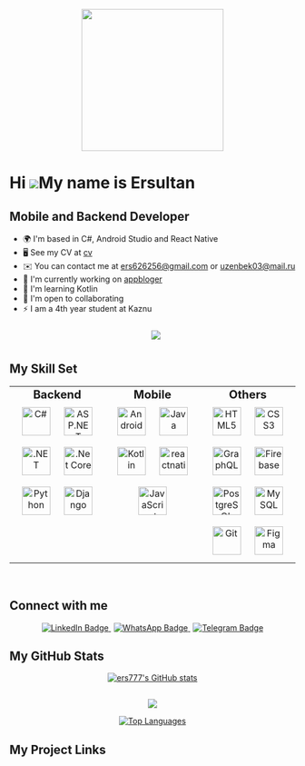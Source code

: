 <br clear="both">
<div align="center">
<img src="https://tenor.com/ru/view/anime-aesthetic-blue-gif-22834691.gif" style="width: 250px" align="center"  />
</div>


Hi ![](https://user-images.githubusercontent.com/18350557/176309783-0785949b-9127-417c-8b55-ab5a4333674e.gif)My name is Ersultan
================================================================================================================================

Mobile and Backend Developer
----------------------------

* 🌍  I'm based in C#, Android Studio and React Native
* 🖥️  See my CV at [cv](http://iuhuhopopopopopop)
* ✉️  You can contact me at ers626256@gmail.com or [uzenbek03@mail.ru](uzenbek03@mail.ru) 
* 🚀  I'm currently working on [appbloger]([http://](https://github.com/Azat374/blogerapp))
* 🧠  I'm learning Kotlin
* 🤝  I'm open to collaborating
* ⚡  I am a 4th year student at Kaznu <img src="https://farabi.university/front/assets/img/icons/logonew1.png" align="center" style="width: 15px" />



<a href="https://www.github.com/ers777" target="_blank" rel="noreferrer"><img style="margin: 10 250;"
src="https://img.shields.io/github/followers/ers777?logo=github&style=for-the-badge&color=facc15&labelColor=22272e" /></a>
<br/>  

## My Skill Set  
<table><tr><td valign="top" width="33%">




<div style="text-align: center; font-size: 20px; font-weight: bold;">
Backend
</div>




<div align="center">  
<a href="https://docs.microsoft.com/en-us/dotnet/csharp/" target="_blank"><img style="margin: 10px" src="https://profilinator.rishav.dev/skills-assets/csharp-original.svg" alt="C#" height="50" /></a>
 <a href="https://dotnet.microsoft.com/apps/aspnet" target="_blank" >
    <img style="margin: 10px;" src="https://github.com/campusMVP/dotnetCoreLogoPack/raw/master/ASP.NET%20Core%20MVC/Bitmap%20RGB/Bitmap-MEDIUM_ASP.NET-Core-MVC-Logo_2colors_Square_Boxed_RGB.png" alt="ASP.NET Core MVC" height="50" />
  </a>  
<a href="https://dotnet.microsoft.com/download/dotnet-framework" target="_blank"><img style="margin: 10px" src="https://profilinator.rishav.dev/skills-assets/dot-net-original-wordmark.svg" alt=".NET" height="50" /></a>  
<a href="https://dotnet.microsoft.com/download" target="_blank"><img style="margin: 10px" src="https://profilinator.rishav.dev/skills-assets/dotnetcore.png" alt=".Net Core" height="50" /></a>  
<a href="https://www.python.org/" target="_blank"><img style="margin: 10px" src="https://profilinator.rishav.dev/skills-assets/python-original.svg" alt="Python" height="50" /></a>  
<a href="https://www.djangoproject.com/" target="_blank"><img style="margin: 10px" src="https://profilinator.rishav.dev/skills-assets/django-original.svg" alt="Django" height="50" /></a>  
</div>

</td><td valign="top" width="33%">



<div style="text-align: center; font-size: 20px; font-weight: bold;">
Mobile
</div>
<div align="center">  
<a href="https://www.android.com/intl/en_in/" target="_blank"><img style="margin: 10px" src="https://profilinator.rishav.dev/skills-assets/android-original-wordmark.svg" alt="Android" height="50" /></a>  
<a href="https://www.java.com/" target="_blank"><img style="margin: 10px" src="https://profilinator.rishav.dev/skills-assets/java-original-wordmark.svg" alt="Java" height="50" /></a>  
<a href="https://kotlinlang.org/" target="_blank"><img style="margin: 10px" src="https://profilinator.rishav.dev/skills-assets/kotlinlang-icon.svg" alt="Kotlin" height="50" /></a>  
<a href="https://reactnative.dev/"  target="_blank" rel="noreferrer"> <img style="margin: 10px" src="https://reactnative.dev/img/header_logo.svg" alt="reactnative"  height="50"/> </a>
<a href="https://www.javascript.com/" target="_blank"><img style="margin: 10px" src="https://profilinator.rishav.dev/skills-assets/javascript-original.svg" alt="JavaScript" height="50" /></a>  
</div>

</td><td valign="top" width="33%">



<div style="text-align: center; font-size: 20px; font-weight: bold;">
Others
</div>
<div align="center">  
<a href="https://en.wikipedia.org/wiki/HTML5" target="_blank"><img style="margin: 10px" src="https://profilinator.rishav.dev/skills-assets/html5-original-wordmark.svg" alt="HTML5" height="50" /></a>  
<a href="https://www.w3schools.com/css/" target="_blank"><img style="margin: 10px" src="https://profilinator.rishav.dev/skills-assets/css3-original-wordmark.svg" alt="CSS3" height="50" /></a>  
<a href="https://graphql.org/" target="_blank"><img style="margin: 10px" src="https://profilinator.rishav.dev/skills-assets/graphql.png" alt="GraphQL" height="50" /></a>
<a href="https://firebase.google.com/" target="_blank"><img style="margin: 10px" src="https://profilinator.rishav.dev/skills-assets/firebase.png" alt="Firebase" height="50" /></a>    
<a href="https://www.postgresql.org/" target="_blank"><img style="margin: 10px" src="https://profilinator.rishav.dev/skills-assets/postgresql-original-wordmark.svg" alt="PostgreSQL" height="50" /></a>  
<a href="https://www.mysql.com/" target="_blank"><img style="margin: 10px" src="https://profilinator.rishav.dev/skills-assets/mysql-original-wordmark.svg" alt="MySQL" height="50" /></a>  
<a href="https://github.com/" target="_blank"><img style="margin: 10px" src="https://profilinator.rishav.dev/skills-assets/git-scm-icon.svg" alt="Git" height="50" /></a>  
<a href="https://www.figma.com/" target="_blank"><img style="margin: 10px" src="https://profilinator.rishav.dev/skills-assets/figma-icon.svg" alt="Figma" height="50" /></a>  
</div>

</td></tr></table>  

<br/>  

## Connect with me  
<div align="center">
 <div id="badges">
  <a href="https://www.linkedin.com/in/%D0%B5%D1%80%D1%81%D1%83%D0%BB%D1%82%D0%B0%D0%BD-%D1%83%D0%B7%D0%B5%D0%BD%D0%B1%D0%B5%D0%BA-763605280/">
    <img src="https://img.shields.io/badge/LinkedIn-blue?style=for-the-badge&logo=linkedin&logoColor=white" alt="LinkedIn Badge"/>
  </a>
  <a href="http://wa.me/+77073835348">
    <img style="margin-left: 5px;" src="https://img.shields.io/badge/WhatsApp-green?style=for-the-badge&logo=whatsapp&logoColor=white" alt="WhatsApp Badge"/>
  </a>
  <a href="https://t.me/e_rrrs">
    <img style="margin-left: 5px;" src="https://img.shields.io/badge/Telegram-blue?style=for-the-badge&logo=telegram&logoColor=white" alt="Telegram Badge"/>
  </a>
  <!-- <a href="https://leetcode.com/t1mb3rmn/">
    <img style="margin-left: 5px;" src="https://img.shields.io/badge/-LeetCode-FFA116?style=for-the-badge&logo=LeetCode&logoColor=black" title="Leetcode" alt="Leetcode"/>
  </a> -->
  <!-- <a href="https://github.com/rishavanand" target="_blank">
<img src=https://img.shields.io/badge/github-%2324292e.svg?&style=for-the-badge&logo=github&logoColor=white alt=github style="margin-left: 5px;" />
</a> -->
</div></div>
</a>

## My GitHub Stats

<div align="center">
<a href="http://www.github.com/ers777" ><img style="margin-bottom:15px" src="https://github-readme-stats.vercel.app/api?username=ers777&show_icons=true&hide=&count_private=true&title_color=facc15&text_color=ef4444&icon_color=facc15&bg_color=22272e&hide_border=true&show_icons=true" alt="ers777's GitHub stats" /></a>

<a href="http://www.github.com/ers777"><img src="https://github-readme-streak-stats.herokuapp.com/?user=ers777&stroke=ef4444&background=22272e&ring=facc15&fire=facc15&currStreakNum=ef4444&currStreakLabel=facc15&sideNums=ef4444&sideLabels=ef4444&dates=ef4444&hide_border=true" /></a>


<a href="https://github.com/ers777" align="left"><img src="https://github-readme-stats.vercel.app/api/top-langs/?username=ers777&langs_count=10&title_color=facc15&text_color=ef4444&icon_color=facc15&bg_color=22272e&hide_border=true&locale=en&custom_title=Top%20%Languages" alt="Top Languages" /></a></div>

## My Project Links
